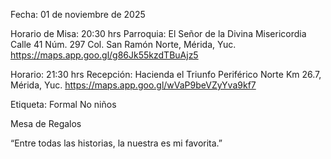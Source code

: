 
Fecha: 01 de noviembre de 2025

Horario de Misa: 20:30 hrs
Parroquia: El Señor de la Divina Misericordia 
Calle 41 Núm. 297 Col. San Ramón Norte, Mérida, Yuc.
https://maps.app.goo.gl/g86Jk55kzdTBuAjz5 

Horario: 21:30 hrs
Recepción: Hacienda el Triunfo
Periférico Norte Km 26.7, Mérida, Yuc.
https://maps.app.goo.gl/wVaP9beVZyYva9kf7 

Etiqueta: Formal
No niños

Mesa de Regalos

“Entre todas las historias, la nuestra es mi favorita.”


